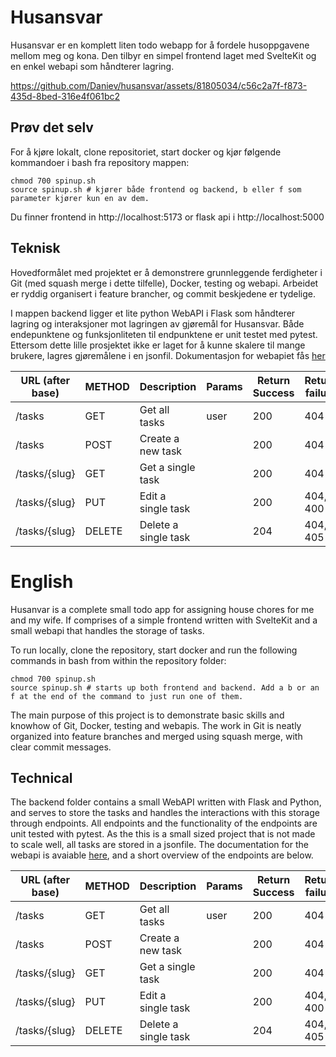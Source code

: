 # Husansvar

Husansvar er en komplett liten todo webapp for å fordele husoppgavene mellom meg og kona. Den tilbyr en simpel frontend laget med SvelteKit
og en enkel webapi som håndterer lagring.


https://github.com/Daniev/husansvar/assets/81805034/c56c2a7f-f873-435d-8bed-316e4f061bc2


## Prøv det selv
For å kjøre lokalt, clone repositoriet, start docker og kjør følgende kommandoer i bash fra repository mappen:
```(bash)
chmod 700 spinup.sh
source spinup.sh # kjører både frontend og backend, b eller f som parameter kjører kun en av dem.
```
Du finner frontend in http://localhost:5173 or flask api i http://localhost:5000


## Teknisk
Hovedformålet med projektet er å demonstrere grunnleggende ferdigheter i Git (med squash merge i dette tilfelle), Docker, testing og webapi.
Arbeidet er ryddig organisert i feature brancher, og commit beskjedene er tydelige.


I mappen backend ligger et lite python WebAPI i Flask som håndterer lagring og interaksjoner mot lagringen av gjøremål for Husansvar.
Både endepunktene og funksjonliteten til endpunktene er unit testet med pytest. Ettersom dette lille prosjektet ikke er laget for å kunne skalere til mange brukere, lagres gjøremålene i en jsonfil.
Dokumentasjon for webapiet fås [her](backend/docs/apidoc.md)

| URL (after base) | METHOD | Description          | Params | Return Success | Return failure |
| ---------------- | ------ | -------------------- | ------ | -------------- | -------------- |
| /tasks           | GET    | Get all tasks        | user   | 200            | 404            |
| /tasks           | POST   | Create a new task    |        | 200            | 404            |
| /tasks/{slug}    | GET    | Get a single task    |        | 200            | 404            |
| /tasks/{slug}    | PUT    | Edit a single task   |        | 200            | 404, 400       |
| /tasks/{slug}    | DELETE | Delete a single task |        | 204            | 404, 405       |

# English
Husanvar is a complete small todo app for assigning house chores for me and my wife. If comprises of a simple frontend written with SvelteKit and a small
webapi that handles the storage of tasks.

To run locally, clone the repository, start docker and run the following commands in bash from within the repository folder:
```(bash)
chmod 700 spinup.sh
source spinup.sh # starts up both frontend and backend. Add a b or an f at the end of the command to just run one of them.
```

The main purpose of this project is to demonstrate basic skills and knowhow of Git, Docker, testing and webapis.
The work in Git is neatly organized into feature branches and merged using squash merge, with clear commit messages.

## Technical
The backend folder contains a small WebAPI written with Flask and Python, and serves to store the tasks and handles the interactions with this storage through endpoints.
All endpoints and the functionality of the endpoints are unit tested with pytest. As the this is a small sized project that is not made to scale well, all tasks are stored in a jsonfile.
The documentation for the webapi is avaiable [here](backend/docs/apidoc.md), and a short overview of the endpoints are below.

| URL (after base) | METHOD | Description          | Params | Return Success | Return failure |
| ---------------- | ------ | -------------------- | ------ | -------------- | -------------- |
| /tasks           | GET    | Get all tasks        | user   | 200            | 404            |
| /tasks           | POST   | Create a new task    |        | 200            | 404            |
| /tasks/{slug}    | GET    | Get a single task    |        | 200            | 404            |
| /tasks/{slug}    | PUT    | Edit a single task   |        | 200            | 404, 400       |
| /tasks/{slug}    | DELETE | Delete a single task |        | 204            | 404, 405       |

